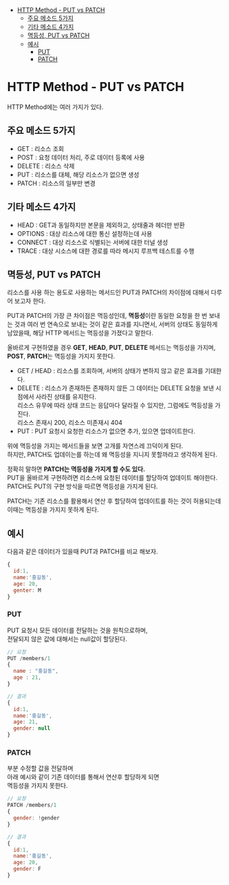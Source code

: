 <!-- TOC -->

- [HTTP Method - PUT vs PATCH](#http-method---put-vs-patch)
  - [주요 메소드 5가지](#%EC%A3%BC%EC%9A%94-%EB%A9%94%EC%86%8C%EB%93%9C-5%EA%B0%80%EC%A7%80)
  - [기타 메소드 4가지](#%EA%B8%B0%ED%83%80-%EB%A9%94%EC%86%8C%EB%93%9C-4%EA%B0%80%EC%A7%80)
  - [멱등성, PUT vs PATCH](#%EB%A9%B1%EB%93%B1%EC%84%B1-put-vs-patch)
  - [예시](#%EC%98%88%EC%8B%9C)
    - [PUT](#put)
    - [PATCH](#patch)

<!-- /TOC -->

# HTTP Method - PUT vs PATCH
HTTP Method에는 여러 가지가 있다.  

## 주요 메소드 5가지
  - GET : 리소스 조회  
  - POST : 요청 데이터 처리, 주로 데이터 등록에 사용
  - DELETE : 리소스 삭제
  - PUT : 리소스를 대체, 해당 리소스가 없으면 생성
  - PATCH : 리소스의 일부만 변경

## 기타 메소드 4가지
  - HEAD : GET과 동일하지만 본문을 제외하고, 상태줄과 헤더만 반환
  - OPTIONS : 대상 리소스에 대한 통신 설정하는데 사용
  - CONNECT : 대상 리소스로 식별되는 서버에 대한 터널 생성
  - TRACE : 대상 시소스에 대한 경로를 따라 메시지 루프백 테스트를 수행

## 멱등성, PUT vs PATCH
리소스를 사용 하는 용도로 사용하는 메서드인 PUT과 PATCH의 차이점에 대해서 다루어 보고자 한다.  

PUT과 PATCH의 가장 큰 차이점은 멱등성인데, **멱등성**이란 동일한 요청을 한 번 보내는 것과 여러 번 연속으로 보내는 것이 같은 효과를 지니면서, 서버의 상태도 동일하게 남았을때, 해당 HTTP 메서드는 멱등성을 가졌다고 말한다.  

올바르게 구현하였을 경우 **GET**, **HEAD**, **PUT**, **DELETE** 메서드는 멱등성을 가지며, **POST**, **PATCH**는 멱등성을 가지지 못한다.

- GET / HEAD : 리소스를 조회하며, 서버의 상태가 변하지 않고 같은 효과를 기대한다.
- DELETE : 리소스가 존재하든 존재하지 않든 그 데이터는 DELETE 요청을 보낸 시점에서 사라진 상태를 유지한다.  
  리소스 유무에 따라 상태 코드는 응답마다 달라질 수 있지만, 그럼에도 멱등성을 가진다.  
  리소스 존재시 200, 리소스 미존재시 404
- PUT : PUT 요청시 요청한 리소스가 없으면 추가, 있으면 업데이트한다.

위에 멱등성을 가지는 메서드들을 보면 고개를 자연스레 끄덕이게 된다.  
하지만, PATCH도 업데이는를 하는데 왜 멱등성을 지니지 못할까라고 생각하게 된다.  

정확히 말하면 **PATCH는 멱등성을 가지게 할 수도 있다.**  
PUT을 올바르게 구현하려면 리소스에 요청된 데이터를 할당하여 업데이트 해야한다.  
PATCH도 PUT의 구현 방식을 따르면 멱등성을 가지게 된다.  

PATCH는 기존 리소스를 활용해서 연산 후 할당하여 업데이트를 하는 것이 허용되는데   
이때는 멱등성을 가지지 못하게 된다.  

## 예시
다음과 같은 데이터가 있을때 PUT과 PATCH를 비교 해보자.
``` javascript
{
  id:1,
  name:'홍길동',
  age: 20,
  genter: M
}
```

### PUT
PUT 요청시 모든 데이터를 전달하는 것을 원칙으로하며,  
전달되지 않은 값에 대해서는 null값이 할당된다.  
``` javascript
// 요청
PUT /members/1
{
  name : "홍길동",
  age : 21,
}

// 결과
{
  id:1,
  name:'홍길동',
  age: 21,
  gender: null
}
```

### PATCH
부분 수정할 값을 전달하며  
아래 예시와 같이 기존 데이터를 통해서 연산후 할당하게 되면  
멱등성을 가지지 못한다.
``` javascript
// 요청
PATCH /members/1
{
  gender: !gender
}

// 결과
{
  id:1,
  name:'홍길동',
  age: 20,
  gender: F
}
```